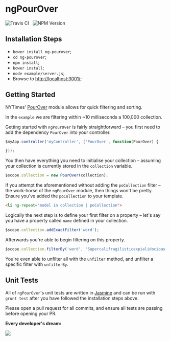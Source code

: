 ngPourOver
==========

<img src="https://travis-ci.org/Wildhoney/ngPourOver.png?branch=master" alt="Travis CI" />
&nbsp;
<img src="https://badge.fury.io/js/ng-pourover.png" alt="NPM Version" />

Installation Steps
----------

 * `bower install ng-pourover`;
 * `cd ng-pourover`;
 * `npm install`;
 * `bower install`;
 * `node example/server.js`;
 * Browse to [http://localhost:3001/](http://localhost:3001/);


Getting Started
----------

NYTimes' [PourOver](http://nytimes.github.io/pourover/) module allows for quick filtering and sorting.

In the `example` we are filtering within ~10 milliseconds a 100,000 collection.

Getting started with `ngPourOver` is fairly straightforward &ndash; you first need to add the dependency `PourOver` into your controller.

```javascript
$myApp.controller('myController', ['PourOver', function(PourOver) {

}]);
```

You then have everything you need to initialise your collection &ndash; assuming your collection is currently stored in the `collection` variable.

```javascript
$scope.collection = new PourOver(collection);
```

If you attempt the aforementioned without adding the `poCollection` filter &ndash; the work-horse of the `ngPourOver` module, then things won't be pretty. Ensure you've added the `poCollection` to your template.

```html
<li ng-repeat="model in collection | poCollection">
```

Logically the next step is to define your first filter on a property &ndash; let's say you have a property called `name` defined in your collection.

```javascript
$scope.collection.addExactFilter('word');
```

Afterwards you're able to begin filtering on this property.

```javascript
$scope.collection.filterBy('word', 'Supercalifragilisticexpialidocious');
```

You're even able to unfilter all with the `unfilter` method, and unfilter a specific filter with `unfilterBy`.

Unit Tests
----------

All of `ngPourOver`'s unit tests are written in [Jasmine](http://jasmine.github.io/) and can be run with `grunt test` after you have followed the installation steps above.

Please open a pull request for all commits, and ensure all tests are passing before opening your PR.

**Every developer's dream:**

<img src="http://i.imgur.com/5eZT87c.png" />